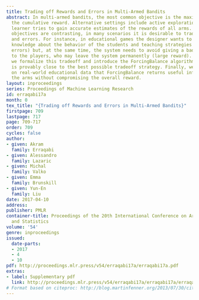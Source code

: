 ```yaml
---
title: Trading off Rewards and Errors in Multi-Armed Bandits
abstract: In multi-armed bandits, the most common objective is the maximization of
  the cumulative reward. Alternative settings include active exploration, where a
  learner tries to gain accurate estimates of the rewards of all arms. While these
  objectives are contrasting, in many scenarios it is desirable to trade off rewards
  and errors. For instance, in educational games the designer wants to gather generalizable
  knowledge about the behavior of the students and teaching strategies (small estimation
  errors) but, at the same time, the system needs to avoid giving a bad experience
  to the players, who may leave the system permanently (large reward). In this paper,
  we formalize this tradeoff and introduce the ForcingBalance algorithm whose performance
  is provably close to the best possible tradeoff strategy. Finally, we demonstrate
  on real-world educational data that ForcingBalance returns useful information about
  the arms without compromising the overall reward.
layout: inproceedings
series: Proceedings of Machine Learning Research
id: erraqabi17a
month: 0
tex_title: "{Trading off Rewards and Errors in Multi-Armed Bandits}"
firstpage: 709
lastpage: 717
page: 709-717
order: 709
cycles: false
author:
- given: Akram
  family: Erraqabi
- given: Alessandro
  family: Lazaric
- given: Michal
  family: Valko
- given: Emma
  family: Brunskill
- given: Yun-En
  family: Liu
date: 2017-04-10
address: 
publisher: PMLR
container-title: Proceedings of the 20th International Conference on Artificial Intelligence
  and Statistics
volume: '54'
genre: inproceedings
issued:
  date-parts:
  - 2017
  - 4
  - 10
pdf: http://proceedings.mlr.press/v54/erraqabi17a/erraqabi17a.pdf
extras:
- label: Supplementary pdf
  link: http://proceedings.mlr.press/v54/erraqabi17a/erraqabi17a/erraqabi17a-supp.pdf
# Format based on citeproc: http://blog.martinfenner.org/2013/07/30/citeproc-yaml-for-bibliographies/
---
```

